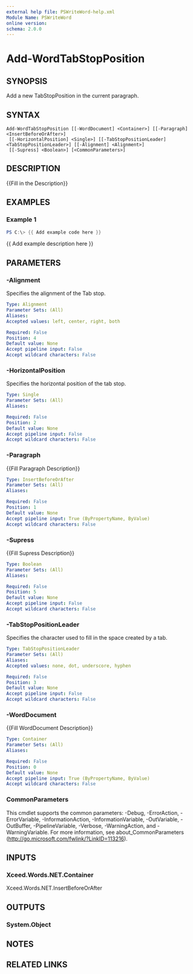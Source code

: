 ```yaml
---
external help file: PSWriteWord-help.xml
Module Name: PSWriteWord
online version:
schema: 2.0.0
---
```


# Add-WordTabStopPosition

## SYNOPSIS
Add a new TabStopPosition in the current paragraph.

## SYNTAX

```
Add-WordTabStopPosition [[-WordDocument] <Container>] [[-Paragraph] <InsertBeforeOrAfter>]
 [[-HorizontalPosition] <Single>] [[-TabStopPositionLeader] <TabStopPositionLeader>] [[-Alignment] <Alignment>]
 [[-Supress] <Boolean>] [<CommonParameters>]
```

## DESCRIPTION
{{Fill in the Description}}

## EXAMPLES

### Example 1
```powershell
PS C:\> {{ Add example code here }}
```

{{ Add example description here }}

## PARAMETERS

### -Alignment
Specifies the alignment of the Tab stop.

```yaml
Type: Alignment
Parameter Sets: (All)
Aliases:
Accepted values: left, center, right, both

Required: False
Position: 4
Default value: None
Accept pipeline input: False
Accept wildcard characters: False
```

### -HorizontalPosition
Specifies the horizontal position of the tab stop.

```yaml
Type: Single
Parameter Sets: (All)
Aliases:

Required: False
Position: 2
Default value: None
Accept pipeline input: False
Accept wildcard characters: False
```

### -Paragraph
{{Fill Paragraph Description}}

```yaml
Type: InsertBeforeOrAfter
Parameter Sets: (All)
Aliases:

Required: False
Position: 1
Default value: None
Accept pipeline input: True (ByPropertyName, ByValue)
Accept wildcard characters: False
```

### -Supress
{{Fill Supress Description}}

```yaml
Type: Boolean
Parameter Sets: (All)
Aliases:

Required: False
Position: 5
Default value: None
Accept pipeline input: False
Accept wildcard characters: False
```

### -TabStopPositionLeader
Specifies the character used to fill in the space created by a tab.

```yaml
Type: TabStopPositionLeader
Parameter Sets: (All)
Aliases:
Accepted values: none, dot, underscore, hyphen

Required: False
Position: 3
Default value: None
Accept pipeline input: False
Accept wildcard characters: False
```

### -WordDocument
{{Fill WordDocument Description}}

```yaml
Type: Container
Parameter Sets: (All)
Aliases:

Required: False
Position: 0
Default value: None
Accept pipeline input: True (ByPropertyName, ByValue)
Accept wildcard characters: False
```

### CommonParameters
This cmdlet supports the common parameters: -Debug, -ErrorAction, -ErrorVariable, -InformationAction, -InformationVariable, -OutVariable, -OutBuffer, -PipelineVariable, -Verbose, -WarningAction, and -WarningVariable. For more information, see about_CommonParameters (http://go.microsoft.com/fwlink/?LinkID=113216).

## INPUTS

### Xceed.Words.NET.Container
Xceed.Words.NET.InsertBeforeOrAfter

## OUTPUTS

### System.Object

## NOTES

## RELATED LINKS
